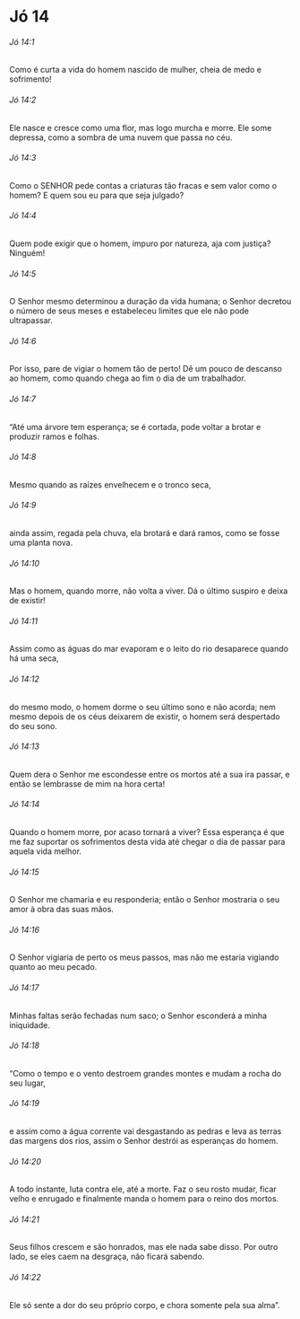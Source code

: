 # Jó 14

###### Jó 14:1

Como é curta a vida do homem nascido de mulher, cheia de medo e sofrimento!

###### Jó 14:2

Ele nasce e cresce como uma flor, mas logo murcha e morre. Ele some depressa, como a sombra de uma nuvem que passa no céu.

###### Jó 14:3

Como o SENHOR pede contas a criaturas tão fracas e sem valor como o homem? E quem sou eu para que seja julgado?

###### Jó 14:4

Quem pode exigir que o homem, impuro por natureza, aja com justiça? Ninguém!

###### Jó 14:5

O Senhor mesmo determinou a duração da vida humana; o Senhor decretou o número de seus meses e estabeleceu limites que ele não pode ultrapassar.

###### Jó 14:6

Por isso, pare de vigiar o homem tão de perto! Dê um pouco de descanso ao homem, como quando chega ao fim o dia de um trabalhador.

###### Jó 14:7

“Até uma árvore tem esperança; se é cortada, pode voltar a brotar e produzir ramos e folhas.

###### Jó 14:8

Mesmo quando as raízes envelhecem e o tronco seca,

###### Jó 14:9

ainda assim, regada pela chuva, ela brotará e dará ramos, como se fosse uma planta nova.

###### Jó 14:10

Mas o homem, quando morre, não volta a viver. Dá o último suspiro e deixa de existir!

###### Jó 14:11

Assim como as águas do mar evaporam e o leito do rio desaparece quando há uma seca,

###### Jó 14:12

do mesmo modo, o homem dorme o seu último sono e não acorda; nem mesmo depois de os céus deixarem de existir, o homem será despertado do seu sono.

###### Jó 14:13

Quem dera o Senhor me escondesse entre os mortos até a sua ira passar, e então se lembrasse de mim na hora certa!

###### Jó 14:14

Quando o homem morre, por acaso tornará a viver? Essa esperança é que me faz suportar os sofrimentos desta vida até chegar o dia de passar para aquela vida melhor.

###### Jó 14:15

O Senhor me chamaria e eu responderia; então o Senhor mostraria o seu amor à obra das suas mãos.

###### Jó 14:16

O Senhor vigiaria de perto os meus passos, mas não me estaria vigiando quanto ao meu pecado.

###### Jó 14:17

Minhas faltas serão fechadas num saco; o Senhor esconderá a minha iniquidade.

###### Jó 14:18

“Como o tempo e o vento destroem grandes montes e mudam a rocha do seu lugar,

###### Jó 14:19

e assim como a água corrente vai desgastando as pedras e leva as terras das margens dos rios, assim o Senhor destrói as esperanças do homem.

###### Jó 14:20

A todo instante, luta contra ele, até a morte. Faz o seu rosto mudar, ficar velho e enrugado e finalmente manda o homem para o reino dos mortos.

###### Jó 14:21

Seus filhos crescem e são honrados, mas ele nada sabe disso. Por outro lado, se eles caem na desgraça, não ficará sabendo.

###### Jó 14:22

Ele só sente a dor do seu próprio corpo, e chora somente pela sua alma”.

